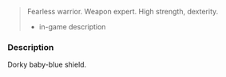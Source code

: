 > Fearless warrior. Weapon expert. High strength, dexterity. 
>- in-game description

### Description

Dorky baby-blue shield.
